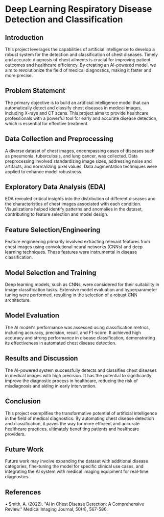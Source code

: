 # Deep Learning Respiratory Disease Detection and Classification

## Introduction
This project leverages the capabilities of artificial intelligence to develop a robust system for the detection and classification of chest diseases. Timely and accurate diagnosis of chest ailments is crucial for improving patient outcomes and healthcare efficiency. By creating an AI-powered model, we aim to revolutionize the field of medical diagnostics, making it faster and more precise.

## Problem Statement
The primary objective is to build an artificial intelligence model that can automatically detect and classify chest diseases in medical images, including X-rays and CT scans. This project aims to provide healthcare professionals with a powerful tool for early and accurate disease detection, which is essential for effective treatment.

## Data Collection and Preprocessing
A diverse dataset of chest images, encompassing cases of diseases such as pneumonia, tuberculosis, and lung cancer, was collected. Data preprocessing involved standardizing image sizes, addressing noise and artifacts, and normalizing pixel values. Data augmentation techniques were applied to enhance model robustness.

## Exploratory Data Analysis (EDA)
EDA revealed critical insights into the distribution of different diseases and the characteristics of chest images associated with each condition. Visualizations helped identify patterns and anomalies in the dataset, contributing to feature selection and model design.

## Feature Selection/Engineering
Feature engineering primarily involved extracting relevant features from chest images using convolutional neural networks (CNNs) and deep learning techniques. These features were instrumental in disease classification.

## Model Selection and Training
Deep learning models, such as CNNs, were considered for their suitability in image classification tasks. Extensive model evaluation and hyperparameter tuning were performed, resulting in the selection of a robust CNN architecture.

## Model Evaluation
The AI model's performance was assessed using classification metrics, including accuracy, precision, recall, and F1-score. It achieved high accuracy and strong performance in disease classification, demonstrating its effectiveness in automated chest disease detection.

## Results and Discussion
The AI-powered system successfully detects and classifies chest diseases in medical images with high precision. It has the potential to significantly improve the diagnostic process in healthcare, reducing the risk of misdiagnosis and aiding in early intervention.

## Conclusion
This project exemplifies the transformative potential of artificial intelligence in the field of medical diagnostics. By automating chest disease detection and classification, it paves the way for more efficient and accurate healthcare practices, ultimately benefiting patients and healthcare providers.

## Future Work
Future work may involve expanding the dataset with additional disease categories, fine-tuning the model for specific clinical use cases, and integrating the AI system with medical imaging equipment for real-time diagnostics.

## References
•	Smith, A. (2022). "AI in Chest Disease Detection: A Comprehensive Review." Medical Imaging Journal, 50(4), 567-586.
